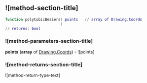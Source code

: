 ## ![method-section-title]


```lua
function polyCubicBeziers( points   // array of Drawing.Coords
                         )
// returns: bool
```


### ![method-parameters-section-title]

**points** (**array** of [Drawing.Coords](../../Drawing/Coords.md)) - ![points]

### ![method-returns-section-title]

![method-return-type-text]

